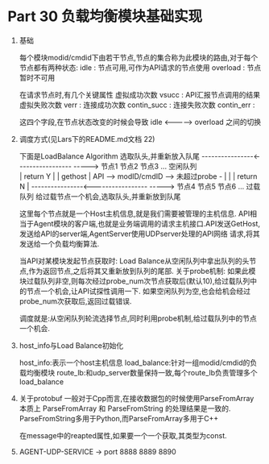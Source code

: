 # Part 30 负载均衡模块基础实现

1. 基础

    每个模块modid/cmdid下由若干节点,节点的集合称为此模块的路由,对于每个节点都有两种状态:
    idle : 节点可用,可作为API请求的节点使用
    overload : 节点暂时不可用

    在请求节点时,有几个关键属性
    虚拟成功次数 vsucc : API汇报节点调用的结果
    虚拟失败次数 verr  :
    连接成功次数 contin_succ :
    连接失败次数 contin_err  :

    这四个字段,在节点状态改变的时候会导致 idle <-----> overload 之间的切换

2. 调度方式(见Lars下的README.md文档 22)

    下面是LoadBalance Algorithm 
                                        选取队头,并重新放入队尾
      ----------------<----------------- -----> 节点1 节点2 节点3 ... 空闲队列   
      |             return            Y |
      | gethost                         |
    API --> modID/cmdID --> 未超过probe -
      |                                 |
      |             return            N |
      ----------------<----------------- -----> 节点4 节点5 节点6 ... 过载队列
                                        给过载节点一个机会,选取队头,并重新放到队尾


    这里每个节点就是一个Host主机信息,就是我们需要被管理的主机信息.
    API相当于Agent模块的客户端,也就是业务端调用的请求主机接口.API发送GetHost,发送给API的server端,AgentServer使用UDPserver处理的API网络
    请求,将其发送给一个负载均衡算法.

    当API对某模块发起节点获取时:
        Load Balance从空闲队列中拿出队列的头节点,作为返回节点,之后将其又重新放到队列的尾部.
        关于probe机制: 如果此模块过载队列非空,则每次经过probe_num次节点获取后(默认10),给过载队列中的节点一个机会,让API试探性调用一下.
        如果空闲队列为空,也会给机会经过probe_num次获取后,返回过载错误.

    调度就是:从空闲队列轮流选择节点,同时利用probe机制,给过载队列中的节点一个机会.

3. host_info与Load Balance初始化

    host_info:表示一个host主机信息
    load_balance:针对一组modid/cmdid的负载均衡模块
    route_lb:和udp_server数量保持一致,每个route_lb负责管理多个load_balance

4. 关于protobuf
    一般对于Cpp而言,在接收数据包的时候使用ParseFromArray
    本质上 ParseFromArray 和 ParseFromString 的处理结果是一致的.
    ParseFromString多用于Python,而ParseFromArray多用于C++

    在message中的reapted属性,如果要一个一个获取,其类型为const.

5. AGENT-UDP-SERVICE -> port 8888 8889 8890

    
